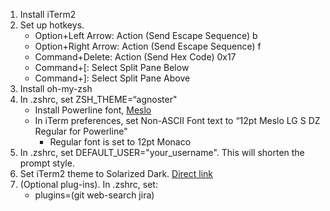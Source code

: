 1. Install iTerm2
2. Set up hotkeys.
    - Option+Left Arrow: Action (Send Escape Sequence) b
    - Option+Right Arrow: Action (Send Escape Sequence) f
    - Command+Delete: Action (Send Hex Code) 0x17
    - Command+[: Select Split Pane Below
    - Command+]: Select Split Pane Above
3. Install oh-my-zsh
4. In .zshrc, set ZSH_THEME=“agnoster"
    - Install Powerline font, [Meslo](https://github.com/powerline/fonts/tree/master/Meslo)
    - In iTerm preferences, set Non-ASCII Font text to “12pt Meslo LG S DZ Regular for Powerline"
        - Regular font is set to 12pt Monaco
5. In .zshrc, set DEFAULT_USER="your_username". This will shorten the prompt style.
6. Set iTerm2 theme to Solarized Dark. [Direct link](https://gist.github.com/kevin-smets/8568070#file-solarized-dark-fixed-itermcolors)
7. (Optional plug-ins). In .zshrc, set:
    - plugins=(git web-search jira)
